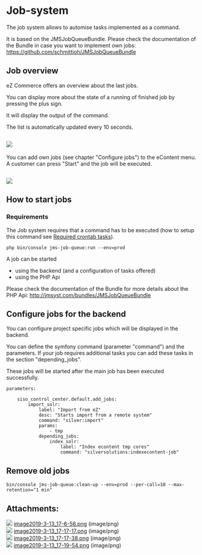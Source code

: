 #  Job-system 

The job system allows to automise tasks implemented as a command.

It is based on the JMSJobQueueBundle. Please check the documentation of the Bundle in case you want to implement own jobs: <https://github.com/schmittjoh/JMSJobQueueBundle>

## Job overview

eZ Commerce offers an overview about the last jobs. 

You can display more about the state of a running of finished job by pressing the plus sign. 

It will display the output of the command.

The list is automatically updated every 10 seconds. 

## ![](attachments/23560204/23570781.png)

You can add own jobs (see chapter "Configure jobs")  to the eContent menu. A customer can press "Start" and the job will be executed. 

## ![](attachments/23560204/23570774.png)

## How to start jobs

### Requirements

The Job system requires that a command has to be executed (how to setup this command see [Required crontab tasks](Required-crontab-tasks_23560342.html)).

``` 
php bin/console jms-job-queue:run --env=prod
```

A job can be started 

  - using the backend (and a configuration of tasks offered)
  - using the PHP Api

Please check the documentation of the Bundle for more details about the PHP Api: <http://jmsyst.com/bundles/JMSJobQueueBundle>

## Configure jobs for the backend

You can configure project specific jobs which will be displayed in the backend.

You can define the symfony command (parameter "command") and the parameters. If your job requires additional tasks you can add these tasks in the section "depending\_jobs". 

These jobs will be started after the main job has been executed successfully.

``` 
parameters:
    
    siso_control_center.default.add_jobs:
        import_solr:
            label: "Import from eZ"
            desc: "Starts import from a remote system"
            command: "silver:import"
            params:
                - tmp
            depending_jobs:
                index_solr:
                    label: "Index econtent tmp cores"
                    command: "silversolutions:indexecontent-job"
```

## Remove old jobs 

``` 
bin/console jms-job-queue:clean-up --env=prod --per-call=10 --max-retention="1 min"
```

## Attachments:

![](images/icons/bullet_blue.gif) [image2019-3-13\_17-6-56.png](attachments/23560204/23570781.png) (image/png)  
![](images/icons/bullet_blue.gif) [image2019-3-13\_17-17-17.png](attachments/23560204/23570782.png) (image/png)  
![](images/icons/bullet_blue.gif) [image2019-3-13\_17-17-38.png](attachments/23560204/23570774.png) (image/png)  
![](images/icons/bullet_blue.gif) [image2019-3-13\_17-19-54.png](attachments/23560204/23570771.png) (image/png)  
